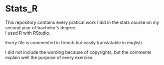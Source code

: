 # Stats_R

This repository contains every pratical work I did in the stats course on my second year of bachelor's degree.<br>
I used R with RStudio.

Every file is commented in french but easily translatable in english.

I did not include the wording because of copyrights, but the comments explain well the purpose of every exercise.
